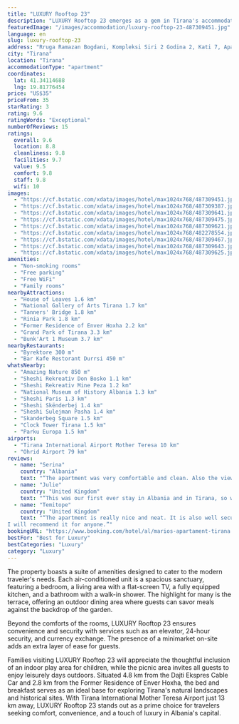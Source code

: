 ```yaml
---
title: "LUXURY Rooftop 23"
description: "LUXURY Rooftop 23 emerges as a gem in Tirana's accommodation scene, following its recent renovation."
featuredImage: "/images/accommodation/luxury-rooftop-23-487309451.jpg"
language: en
slug: luxury-rooftop-23
address: "Rruga Ramazan Bogdani, Kompleksi Siri 2 Godina 2, Kati 7, Apartament nr. 20707, 1017 Tirana, Albania"
city: "Tirana"
location: "Tirana"
accommodationType: "apartment"
coordinates:
  lat: 41.34114688
  lng: 19.81776454
price: "US$35"
priceFrom: 35
starRating: 3
rating: 9.6
ratingWords: "Exceptional"
numberOfReviews: 15
ratings:
  overall: 9.6
  location: 8.8
  cleanliness: 9.8
  facilities: 9.7
  value: 9.5
  comfort: 9.8
  staff: 9.8
  wifi: 10
images:
  - "https://cf.bstatic.com/xdata/images/hotel/max1024x768/487309451.jpg?k=d84d2239d4b684be6d8ebeb8d1fc791e2b65f1edf1991ef0448795ba8144caeb&o=&hp=1"
  - "https://cf.bstatic.com/xdata/images/hotel/max1024x768/487309387.jpg?k=df89e2769f57d795afaac6da3e74e694c55f4e2fc9658eceda0f277ba12cfc80&o=&hp=1"
  - "https://cf.bstatic.com/xdata/images/hotel/max1024x768/487309641.jpg?k=751a30d6bbbd0bb11fc3b45e873713d777193a69f5777c75f9c5926fe609a9dd&o=&hp=1"
  - "https://cf.bstatic.com/xdata/images/hotel/max1024x768/487309475.jpg?k=ed31e564211674abe54ac7a1e180595f1750f11f6e03f10e50627ad77d1bca6d&o=&hp=1"
  - "https://cf.bstatic.com/xdata/images/hotel/max1024x768/487309621.jpg?k=1a80d1da9e925280d23122492463cff59c7e8d3ea19de3c0c3ac7fbd49edc604&o=&hp=1"
  - "https://cf.bstatic.com/xdata/images/hotel/max1024x768/482278554.jpg?k=c38db256ad429a7e38c4a2b90603494ad6587b3e36bda5c6090f891f09daf4c3&o=&hp=1"
  - "https://cf.bstatic.com/xdata/images/hotel/max1024x768/487309467.jpg?k=2bcdc5941338f4a5bd1e8f888958c7f61bf8e33dd47b15bcab961f741baa2d66&o=&hp=1"
  - "https://cf.bstatic.com/xdata/images/hotel/max1024x768/487309643.jpg?k=88294b846688b1ec02922b7fa8dfdfc3c5ed29c683b4c0c7e41be15169e5ef99&o=&hp=1"
  - "https://cf.bstatic.com/xdata/images/hotel/max1024x768/487309625.jpg?k=40f552af7a07ae9e04be63c333eb293ee43e4958ba08b235f665e55146d4da7d&o=&hp=1"
amenities:
  - "Non-smoking rooms"
  - "Free parking"
  - "Free WiFi"
  - "Family rooms"
nearbyAttractions:
  - "House of Leaves 1.6 km"
  - "National Gallery of Arts Tirana 1.7 km"
  - "Tanners' Bridge 1.8 km"
  - "Rinia Park 1.8 km"
  - "Former Residence of Enver Hoxha 2.2 km"
  - "Grand Park of Tirana 3.3 km"
  - "Bunk'Art 1 Museum 3.7 km"
nearbyRestaurants:
  - "Byrektore 300 m"
  - "Bar Kafe Restorant Durrsi 450 m"
whatsNearby:
  - "Amazing Nature 850 m"
  - "Sheshi Rekreativ Don Bosko 1.1 km"
  - "Sheshi Rekreativ Mine Peza 1.2 km"
  - "National Museum of History Albania 1.3 km"
  - "Sheshi Paris 1.3 km"
  - "Sheshi Skënderbej 1.4 km"
  - "Sheshi Sulejman Pasha 1.4 km"
  - "Skanderbeg Square 1.5 km"
  - "Clock Tower Tirana 1.5 km"
  - "Parku Europa 1.5 km"
airports:
  - "Tirana International Airport Mother Teresa 10 km"
  - "Ohrid Airport 79 km"
reviews:
  - name: "Serina"
    country: "Albania"
    text: "“The apartment was very comfortable and clean. Also the view left us speechless better then the pictures 10/10”"
  - name: "Julie"
    country: "United Kingdom"
    text: "“This was our first ever stay in Albania and in Tirana, so we had nothing to compare it with. The host, Mario, was very friendly and responded quickly and positively to any enquiries. Upon our arrival, he kindly gave us a lift to a restaurant in...”"
  - name: "Temitope"
    country: "United Kingdom"
    text: "“The apartment is really nice and neat. It is also well secured.
I will recommend it for anyone.”"
bookingURL: "https://www.booking.com/hotel/al/marios-apartament-tirana.en-gb.html?aid=8035640"
bestFor: "Best for Luxury"
bestCategories: "Luxury"
category: "Luxury"
---
```


The property boasts a suite of amenities designed to cater to the modern traveler's needs. Each air-conditioned unit is a spacious sanctuary, featuring a bedroom, a living area with a flat-screen TV, a fully equipped kitchen, and a bathroom with a walk-in shower. The highlight for many is the terrace, offering an outdoor dining area where guests can savor meals against the backdrop of the garden.

Beyond the comforts of the rooms, LUXURY Rooftop 23 ensures convenience and security with services such as an elevator, 24-hour security, and currency exchange. The presence of a minimarket on-site adds an extra layer of ease for guests.

Families visiting LUXURY Rooftop 23 will appreciate the thoughtful inclusion of an indoor play area for children, while the picnic area invites all guests to enjoy leisurely days outdoors. Situated 4.8 km from the Dajti Ekspres Cable Car and 2.8 km from the Former Residence of Enver Hoxha, the bed and breakfast serves as an ideal base for exploring Tirana's natural landscapes and historical sites. With Tirana International Mother Teresa Airport just 13 km away, LUXURY Rooftop 23 stands out as a prime choice for travelers seeking comfort, convenience, and a touch of luxury in Albania's capital.